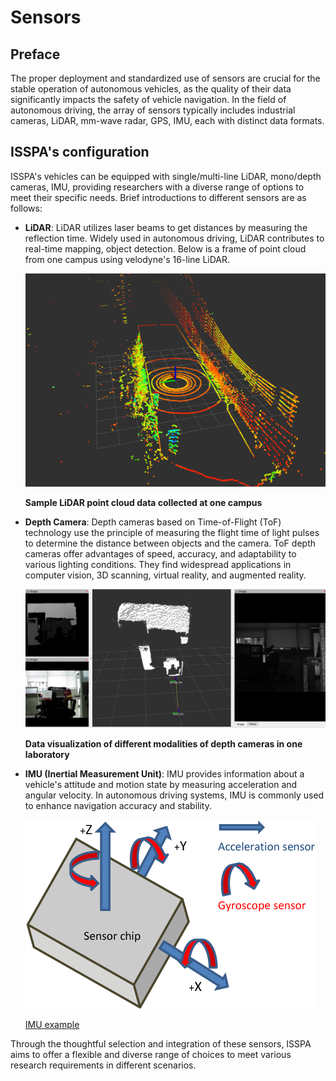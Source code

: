 # Sensors

<a style="display: none;" rel="me" href="https://fosstodon.org/@readthedocs">Mastodon</a>

## Preface

The proper deployment and standardized use of sensors are crucial for the stable operation of autonomous vehicles, as the quality of their data significantly impacts the safety of vehicle navigation. In the field of autonomous driving, the array of sensors typically includes industrial cameras, LiDAR, mm-wave radar, GPS, IMU, each with distinct data formats.

## ISSPA's configuration

ISSPA's vehicles can be equipped with single/multi-line LiDAR, mono/depth cameras, IMU, providing researchers with a diverse range of options to meet their specific needs. Brief introductions to different sensors are as follows:

- **LiDAR**: LiDAR utilizes laser beams to get distances by measuring the reflection time. Widely used in autonomous driving, LiDAR contributes to real-time mapping, object detection. Below is a frame of point cloud from one campus using velodyne's 16-line LiDAR.

  ![LiDAR example](./imgs/lidar.png)
  
  **Sample LiDAR point cloud data collected at one campus**

- **Depth Camera**: Depth cameras based on Time-of-Flight (ToF) technology use the principle of measuring the flight time of light pulses to determine the distance between objects and the camera. ToF depth cameras offer advantages of speed, accuracy, and adaptability to various lighting conditions. They find widespread applications in computer vision, 3D scanning, virtual reality, and augmented reality.

  ![Camera example](./imgs/astro_pro_plus.jpeg)
  
  **Data visualization of different modalities of depth cameras in one laboratory**

- **IMU (Inertial Measurement Unit)**: IMU provides information about a vehicle's attitude and motion state by measuring acceleration and angular velocity. In autonomous driving systems, IMU is commonly used to enhance navigation accuracy and stability.

  ![IMU example](./imgs/imu.png)
  
  [IMU example](https://www.semanticscholar.org/paper/Gait-dynamics-sensing-using-IMU-sensor-array-system-Kardos%CC%8C-Balog/55e6ad65ed6249f6a50d83cca1188b688febadc1/figure/0)

Through the thoughtful selection and integration of these sensors, ISSPA aims to offer a flexible and diverse range of choices to meet various research requirements in different scenarios.
